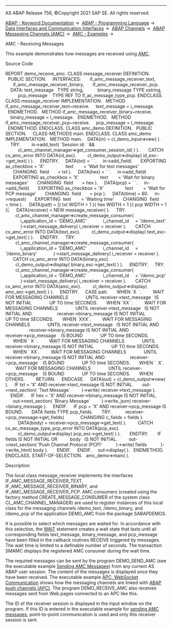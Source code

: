   

* * *

AS ABAP Release 756, ©Copyright 2021 SAP SE. All rights reserved.

[ABAP - Keyword Documentation](javascript:call_link\('abenabap.htm'\)) →  [ABAP - Programming Language](javascript:call_link\('abenabap_reference.htm'\)) →  [Data Interfaces and Communication Interfaces](javascript:call_link\('abenabap_data_communication.htm'\)) →  [ABAP Channels](javascript:call_link\('abenabap_channels.htm'\)) →  [ABAP Messaging Channels (AMC)](javascript:call_link\('abenamc.htm'\)) →  [AMC - Examples](javascript:call_link\('abenamc_abexas.htm'\)) → 

AMC - Receiving Messages

This example demonstrates how messages are received using [AMC](javascript:call_link\('abenamc_glosry.htm'\) "Glossary Entry").

Source Code

REPORT demo\_receive\_amc.
CLASS message\_receiver DEFINITION.
  PUBLIC SECTION.
    INTERFACES:
      if\_amc\_message\_receiver\_text,
      if\_amc\_message\_receiver\_binary,
      if\_amc\_message\_receiver\_pcp.
    DATA: text\_message   TYPE string,
          binary\_message TYPE xstring,
          pcp\_message    TYPE REF TO if\_ac\_message\_type\_pcp.
ENDCLASS.
CLASS message\_receiver IMPLEMENTATION.
  METHOD if\_amc\_message\_receiver\_text~receive.
    text\_message = i\_message.
  ENDMETHOD.
  METHOD if\_amc\_message\_receiver\_binary~receive.
    binary\_message = i\_message.
  ENDMETHOD.
  METHOD if\_amc\_message\_receiver\_pcp~receive.
    pcp\_message = i\_message.
  ENDMETHOD.
ENDCLASS.
CLASS amc\_demo DEFINITION.
  PUBLIC SECTION.
    CLASS-METHODS main.
ENDCLASS.
CLASS amc\_demo IMPLEMENTATION.
  METHOD main.
   DATA(in) = cl\_demo\_input=>new( ).
    TRY.
        in->add\_text( \`Session id: \` &&
          cl\_amc\_channel\_manager=>get\_consumer\_session\_id( ) ).
      CATCH cx\_amc\_error INTO DATA(id\_exc).
        cl\_demo\_output=>display( id\_exc->get\_text( ) ).
    ENDTRY.
    DATA(txt) = \` \`.
    in->add\_field(
      EXPORTING as\_checkbox = 'X'
                text        = 'Wait for text messages'
      CHANGING  field       = txt ).
    DATA(hex) = \` \`.
    in->add\_field(
      EXPORTING as\_checkbox = 'X'
                text        = 'Wait for binary messages'
      CHANGING  field       = hex ).
    DATA(pcp) = \` \`.
    in->add\_field(
      EXPORTING as\_checkbox = 'X'
                text        = 'Wait for PCP message'
      CHANGING  field       = pcp ).
    DATA(time) = 60.
    in->request(
      EXPORTING  text        = 'Waiting time'
      CHANGING  field       = time ).
    DATA(patt) = |{ txt WIDTH = 1 }{ hex WIDTH = 1 }{ pcp WIDTH = 1 }|.
    DATA(receiver) = NEW message\_receiver( ).
    TRY.
        cl\_amc\_channel\_manager=>create\_message\_consumer(
            i\_application\_id = 'DEMO\_AMC'
            i\_channel\_id     = '/demo\_text'
            )->start\_message\_delivery( i\_receiver = receiver ).
      CATCH cx\_amc\_error INTO DATA(text\_exc).
        cl\_demo\_output=>display( text\_exc->get\_text( ) ).
    ENDTRY.
    TRY.
        cl\_amc\_channel\_manager=>create\_message\_consumer(
            i\_application\_id = 'DEMO\_AMC'
            i\_channel\_id     = '/demo\_binary'
            )->start\_message\_delivery( i\_receiver = receiver ).
      CATCH cx\_amc\_error INTO DATA(binary\_exc).
        cl\_demo\_output=>display( binary\_exc->get\_text( ) ).
    ENDTRY.
    TRY.
        cl\_amc\_channel\_manager=>create\_message\_consumer(
            i\_application\_id = 'DEMO\_AMC'
            i\_channel\_id     = '/demo\_pcp'
            )->start\_message\_delivery( i\_receiver = receiver ).
      CATCH cx\_amc\_error INTO DATA(amc\_exc).
        cl\_demo\_output=>display( amc\_exc->get\_text( ) ).
    ENDTRY.
    CASE patt.
      WHEN \`X  \`.
        WAIT FOR MESSAGING CHANNELS
             UNTIL receiver->text\_message   IS NOT INITIAL
             UP TO time SECONDS.
      WHEN \`XX \`.
        WAIT FOR MESSAGING CHANNELS
             UNTIL receiver->text\_message   IS NOT INITIAL AND
                   receiver->binary\_message IS NOT INITIAL
             UP TO time SECONDS.
      WHEN \`XXX\`.
        WAIT FOR MESSAGING CHANNELS
             UNTIL receiver->text\_message   IS NOT INITIAL AND
                   receiver->binary\_message IS NOT INITIAL AND
                   receiver->pcp\_message    IS BOUND
             UP TO time SECONDS.
      WHEN \` X \`.
        WAIT FOR MESSAGING CHANNELS
             UNTIL receiver->binary\_message IS NOT INITIAL
             UP TO time SECONDS.
      WHEN \` XX\`.
        WAIT FOR MESSAGING CHANNELS
             UNTIL receiver->binary\_message IS NOT INITIAL AND
                   receiver->pcp\_message    IS BOUND
             UP TO time SECONDS.
      WHEN \`  X\`.
        WAIT FOR MESSAGING CHANNELS
             UNTIL receiver->pcp\_message    IS BOUND
             UP TO time SECONDS.
      WHEN OTHERS.
        RETURN.
    ENDCASE.
    DATA(out) = cl\_demo\_output=>new( ).
    IF txt = 'X' AND receiver->text\_message IS NOT INITIAL.
      out->next\_section( \`Text Message\`
        )->write( receiver->text\_message ).
    ENDIF.
    IF hex = 'X' AND receiver->binary\_message IS NOT INITIAL.
      out->next\_section( \`Binary Message\`
        )->write\_json( receiver->binary\_message ).
    ENDIF.
    IF pcp = 'X' AND receiver->pcp\_message IS BOUND.
      DATA fields TYPE pcp\_fields.
      TRY.
          receiver->pcp\_message->get\_fields(
            CHANGING c\_fields = fields ).
          DATA(body) = receiver->pcp\_message->get\_text( ).
        CATCH cx\_ac\_message\_type\_pcp\_error INTO DATA(pcp\_exc).
          cl\_demo\_output=>display( pcp\_exc->get\_text( ) ).
      ENDTRY.
      IF fields IS NOT INITIAL OR
         body   IS NOT INITIAL.
        out->next\_section( 'Push Channel Protocol (PCP)'
          )->write( fields
          )->write\_html( body ).
      ENDIF.
    ENDIF.
    out->display( ).
  ENDMETHOD.
ENDCLASS.
START-OF-SELECTION.
  amc\_demo=>main( ).

Description

The local class message\_receiver implements the interfaces IF\_AMC\_MESSAGE\_RECEIVER\_TEXT, IF\_AMC\_MESSAGE\_RECEIVER\_BINARY, and IF\_AMC\_MESSAGE\_RECEIVER\_PCP. AMC consumers (created using the factory method CREATE\_MESSAGE\_CONSUMER of the system class CL\_AMC\_CHANNEL\_MANAGER) are used to register instances of this local class for the messaging channels /demo\_text, /demo\_binary, and /demo\_pcp of the application DEMO\_AMC from the package SABAPDEMOS.

It is possible to select which messages are waited for. In accordance with this selection, the [WAIT](javascript:call_link\('abapwait_amc.htm'\)) statement creates a wait state that lasts until all corresponding fields text\_message, binary\_message, and pcp\_message have been filled in the callback routines RECEIVE triggered by messages. The wait time is limited to a definable number of seconds. The transaction SMAMC displays the registered AMC consumer during the wait time.

The required messages can be sent by the program DEMO\_SEND\_AMC (see the executable example [Sending AMC Messages](javascript:call_link\('abenamc_send_abexa.htm'\))) from any current AS ABAP user session. The content of the messages is displayed once they have been received. The executable example [APC, WebSocket Communication](javascript:call_link\('abenapc_abexa.htm'\)) shows how the messaging channels are linked with [ABAP push channels (APC)](javascript:call_link\('abenapc.htm'\)). The program DEMO\_RECEIVE\_AMC also receives messages sent from Web pages connected to an APC like this.

The ID of the receiver session is displayed in the input window on the program. If this ID is entered in the executable example for [sending AMC messages](javascript:call_link\('abenamc_send_abexa.htm'\)), point-to-point communication is used and only this receiver session is sent.